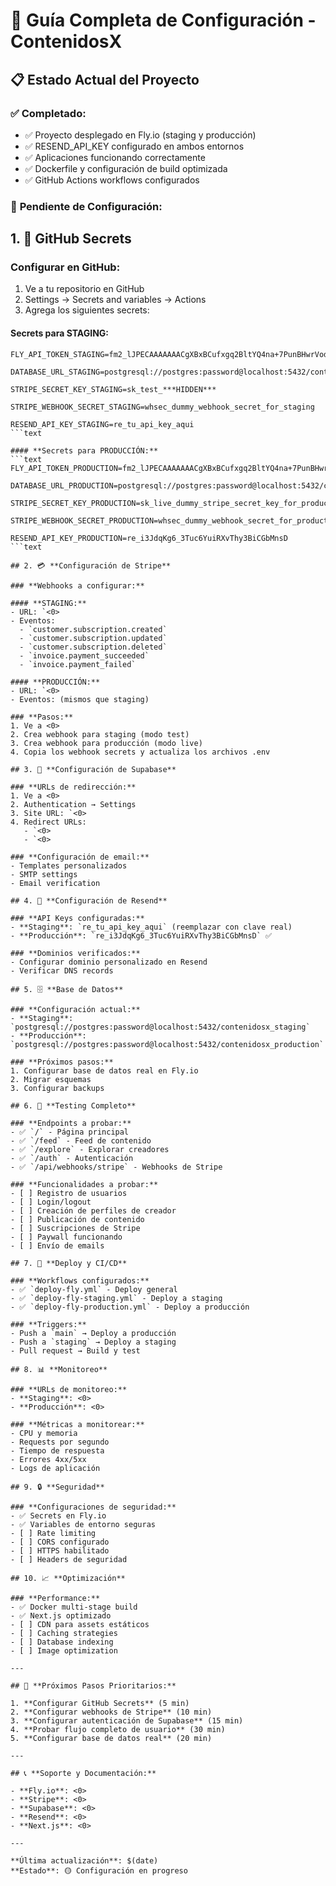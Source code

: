 # 🚀 Guía Completa de Configuración - ContenidosX

## 📋 **Estado Actual del Proyecto**

### ✅ **Completado:**
- ✅ Proyecto desplegado en Fly.io (staging y producción)
- ✅ RESEND_API_KEY configurado en ambos entornos
- ✅ Aplicaciones funcionando correctamente
- ✅ Dockerfile y configuración de build optimizada
- ✅ GitHub Actions workflows configurados

### 🔧 **Pendiente de Configuración:**

## 1. 🔑 **GitHub Secrets**

### **Configurar en GitHub:**
1. Ve a tu repositorio en GitHub
2. Settings → Secrets and variables → Actions
3. Agrega los siguientes secrets:

#### **Secrets para STAGING:**
```text
FLY_API_TOKEN_STAGING=fm2_lJPECAAAAAAACgXBxBCufxgq2BltYQ4na+7PunBHwrVodHRwczovL2FwaS5mbHkuaW8vdjGUAJLOABNZjx8Lk7lodHRwczovL2FwaS5mbHkuaW8vYWFhL3YxxDwEwy1SBmz8ayT/SEhDAc3hunWyi0hjyhs02WGHwu2+nuglLahqK84waeOeTMBGrh/DvgwxmwG1CJrSqEDETuVs4OrZGy4fo5hZh9k4kSZ7NjSBvUQk5DOA3gUS969Li3X0H5Y/KrugXsskadYILqvjDaN8uZP39h7FQcyBHMdz/ePgAPMZ/HqNw6fxOcQgaVYE9wuLZs+xC7PENr6q0ttNLqRTeRWZn5lqK0+esz8=

DATABASE_URL_STAGING=postgresql://postgres:password@localhost:5432/contenidosx_staging

STRIPE_SECRET_KEY_STAGING=sk_test_***HIDDEN***

STRIPE_WEBHOOK_SECRET_STAGING=whsec_dummy_webhook_secret_for_staging

RESEND_API_KEY_STAGING=re_tu_api_key_aqui
```text

#### **Secrets para PRODUCCIÓN:**
```text
FLY_API_TOKEN_PRODUCTION=fm2_lJPECAAAAAAACgXBxBCufxgq2BltYQ4na+7PunBHwrVodHRwczovL2FwaS5mbHkuaW8vdjGUAJLOABNZjx8Lk7lodHRwczovL2FwaS5mbHkuaW8vYWFhL3YxxDwEwy1SBmz8ayT/SEhDAc3hunWyi0hjyhs02WGHwu2+nuglLahqK84waeOeTMBGrh/DvgwxmwG1CJrSqEDETuVs4OrZGy4fo5hZh9k4kSZ7NjSBvUQk5DOA3gUS969Li3X0H5Y/KrugXsskadYILqvjDaN8uZP39h7FQcyBHMdz/ePgAPMZ/HqNw6fxOcQgaVYE9wuLZs+xC7PENr6q0ttNLqRTeRWZn5lqK0+esz8=

DATABASE_URL_PRODUCTION=postgresql://postgres:password@localhost:5432/contenidosx_production

STRIPE_SECRET_KEY_PRODUCTION=sk_live_dummy_stripe_secret_key_for_production

STRIPE_WEBHOOK_SECRET_PRODUCTION=whsec_dummy_webhook_secret_for_production

RESEND_API_KEY_PRODUCTION=re_i3JdqKg6_3Tuc6YuiRXvThy3BiCGbMnsD
```text

## 2. 💳 **Configuración de Stripe**

### **Webhooks a configurar:**

#### **STAGING:**
- URL: `<0>
- Eventos:
  - `customer.subscription.created`
  - `customer.subscription.updated`
  - `customer.subscription.deleted`
  - `invoice.payment_succeeded`
  - `invoice.payment_failed`

#### **PRODUCCIÓN:**
- URL: `<0>
- Eventos: (mismos que staging)

### **Pasos:**
1. Ve a <0>
2. Crea webhook para staging (modo test)
3. Crea webhook para producción (modo live)
4. Copia los webhook secrets y actualiza los archivos .env

## 3. 🔐 **Configuración de Supabase**

### **URLs de redirección:**
1. Ve a <0>
2. Authentication → Settings
3. Site URL: `<0>
4. Redirect URLs:
   - `<0>
   - `<0>

### **Configuración de email:**
- Templates personalizados
- SMTP settings
- Email verification

## 4. 📧 **Configuración de Resend**

### **API Keys configuradas:**
- **Staging**: `re_tu_api_key_aqui` (reemplazar con clave real)
- **Producción**: `re_i3JdqKg6_3Tuc6YuiRXvThy3BiCGbMnsD` ✅

### **Dominios verificados:**
- Configurar dominio personalizado en Resend
- Verificar DNS records

## 5. 🗄️ **Base de Datos**

### **Configuración actual:**
- **Staging**: `postgresql://postgres:password@localhost:5432/contenidosx_staging`
- **Producción**: `postgresql://postgres:password@localhost:5432/contenidosx_production`

### **Próximos pasos:**
1. Configurar base de datos real en Fly.io
2. Migrar esquemas
3. Configurar backups

## 6. 🧪 **Testing Completo**

### **Endpoints a probar:**
- ✅ `/` - Página principal
- ✅ `/feed` - Feed de contenido
- ✅ `/explore` - Explorar creadores
- ✅ `/auth` - Autenticación
- ✅ `/api/webhooks/stripe` - Webhooks de Stripe

### **Funcionalidades a probar:**
- [ ] Registro de usuarios
- [ ] Login/logout
- [ ] Creación de perfiles de creador
- [ ] Publicación de contenido
- [ ] Suscripciones de Stripe
- [ ] Paywall funcionando
- [ ] Envío de emails

## 7. 🚀 **Deploy y CI/CD**

### **Workflows configurados:**
- ✅ `deploy-fly.yml` - Deploy general
- ✅ `deploy-fly-staging.yml` - Deploy a staging
- ✅ `deploy-fly-production.yml` - Deploy a producción

### **Triggers:**
- Push a `main` → Deploy a producción
- Push a `staging` → Deploy a staging
- Pull request → Build y test

## 8. 📊 **Monitoreo**

### **URLs de monitoreo:**
- **Staging**: <0>
- **Producción**: <0>

### **Métricas a monitorear:**
- CPU y memoria
- Requests por segundo
- Tiempo de respuesta
- Errores 4xx/5xx
- Logs de aplicación

## 9. 🔒 **Seguridad**

### **Configuraciones de seguridad:**
- ✅ Secrets en Fly.io
- ✅ Variables de entorno seguras
- [ ] Rate limiting
- [ ] CORS configurado
- [ ] HTTPS habilitado
- [ ] Headers de seguridad

## 10. 📈 **Optimización**

### **Performance:**
- ✅ Docker multi-stage build
- ✅ Next.js optimizado
- [ ] CDN para assets estáticos
- [ ] Caching strategies
- [ ] Database indexing
- [ ] Image optimization

---

## 🎯 **Próximos Pasos Prioritarios:**

1. **Configurar GitHub Secrets** (5 min)
2. **Configurar webhooks de Stripe** (10 min)
3. **Configurar autenticación de Supabase** (15 min)
4. **Probar flujo completo de usuario** (30 min)
5. **Configurar base de datos real** (20 min)

---

## 📞 **Soporte y Documentación:**

- **Fly.io**: <0>
- **Stripe**: <0>
- **Supabase**: <0>
- **Resend**: <0>
- **Next.js**: <0>

---

**Última actualización**: $(date)
**Estado**: 🟡 Configuración en progreso
